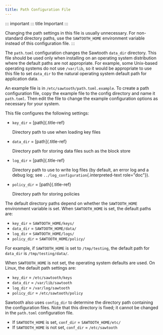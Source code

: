 ```yaml
---
title: Path Configuration File
---
```


::: important
::: title
Important
:::

Changing the path settings in this file is usually unnecessary. For
non-standard directory paths, use the `SAWTOOTH_HOME` environment
variable instead of this configuration file.
:::

The `path.toml` configuration changes the Sawtooth `data_dir` directory.
This file should be used only when installing on an operating system
distribution where the default paths are not appropriate. For example,
some Unix-based operating systems do not use `/var/lib`, so it would be
appropriate to use this file to set `data_dir` to the natural operating
system default path for application data.

An example file is in `/etc/sawtooth/path.toml.example`. To create a
path configuration file, copy the example file to the config directory
and name it `path.toml`. Then edit the file to change the example
configuration options as necessary for your system.

This file configures the following settings:

-   `key_dir` = [path]{.title-ref}

    Directory path to use when loading key files

-   `data_dir` = [path]{.title-ref}

    Directory path for storing data files such as the block store

-   `log_dir` = [path]{.title-ref}

    Directory path to use to write log files (by default, an error log
    and a debug log; see `../log_configuration`{.interpreted-text
    role="doc"}).

-   `policy_dir` = [path]{.title-ref}

    Directory path for storing policies

The default directory paths depend on whether the `SAWTOOTH_HOME`
environment variable is set. When `SAWTOOTH_HOME` is set, the default
paths are:

-   `key_dir` = `SAWTOOTH_HOME/keys/`
-   `data_dir` = `SAWTOOTH_HOME/data/`
-   `log_dir` = `SAWTOOTH_HOME/logs/`
-   `policy_dir` = `SAWTOOTH_HOME/policy/`

For example, if `SAWTOOTH_HOME` is set to `/tmp/testing`, the default
path for `data_dir` is `/tmp/testing/data/`.

When `SAWTOOTH_HOME` is not set, the operating system defaults are used.
On Linux, the default path settings are:

-   `key_dir` = `/etc/sawtooth/keys`
-   `data_dir` = `/var/lib/sawtooth`
-   `log_dir` = `/var/log/sawtooth`
-   `policy_dir` = `/etc/sawtooth/policy`

Sawtooth also uses `config_dir` to determine the directory path
containing the configuration files. Note that this directory is fixed;
it cannot be changed in the `path.toml` configuration file.

-   If `SAWTOOTH_HOME` is set, `conf_dir` = `SAWTOOTH_HOME/etc/`
-   If `SAWTOOTH_HOME` is not set, `conf_dir` = `/etc/sawtooth`

<!--
  Licensed under Creative Commons Attribution 4.0 International License
  https://creativecommons.org/licenses/by/4.0/
-->
